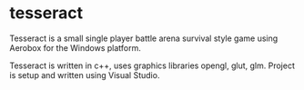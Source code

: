 # tesseract

Tesseract is a small single player battle arena survival style game using Aerobox for the Windows platform.

Tesseract is written in c++, uses graphics libraries opengl, glut, glm.
Project is setup and written using Visual Studio.
